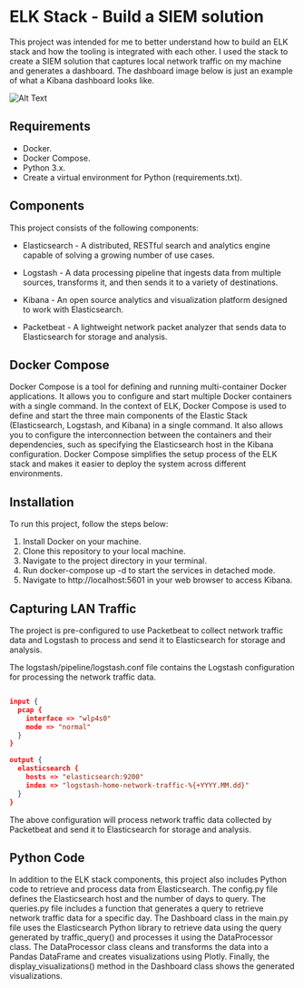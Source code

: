 # ELK Stack - Build a SIEM solution

This project was intended for me to better understand how to build an ELK stack and how the tooling is integrated with each other. I used the stack to create a SIEM solution that captures local network traffic on my machine and generates a dashboard. The dashboard image below is just an example of what a Kibana dashboard looks like.

![Alt Text](https://www.elastic.co/guide/en/beats/packetbeat/current/images/flows.png)

## Requirements

* Docker.
* Docker Compose.
* Python 3.x.
* Create a virtual environment for Python (requirements.txt).

## Components

This project consists of the following components:

* Elasticsearch - A distributed, RESTful search and analytics engine capable of solving a growing number of use cases.

* Logstash - A data processing pipeline that ingests data from multiple sources, transforms it, and then sends it to a variety of destinations.

* Kibana - An open source analytics and visualization platform designed to work with Elasticsearch.

* Packetbeat - A lightweight network packet analyzer that sends data to Elasticsearch for storage and analysis.

## Docker Compose

Docker Compose is a tool for defining and running multi-container Docker applications. It allows you to configure and start multiple Docker containers with a single command. In the context of ELK, Docker Compose is used to define and start the three main components of the Elastic Stack (Elasticsearch, Logstash, and Kibana) in a single command. It also allows you to configure the interconnection between the containers and their dependencies, such as specifying the Elasticsearch host in the Kibana configuration. Docker Compose simplifies the setup process of the ELK stack and makes it easier to deploy the system across different environments.

## Installation

To run this project, follow the steps below:

1. Install Docker on your machine.
2. Clone this repository to your local machine.
3. Navigate to the project directory in your terminal.
4. Run docker-compose up -d to start the services in detached mode.
5. Navigate to http://localhost:5601 in your web browser to access Kibana.

## Capturing LAN Traffic

The project is pre-configured to use Packetbeat to collect network traffic data and Logstash to process and send it to Elasticsearch for storage and analysis.

The logstash/pipeline/logstash.conf file contains the Logstash configuration for processing the network traffic data.

``` json

input {
  pcap {
    interface => "wlp4s0"
    mode => "normal"
  }
}

output {
  elasticsearch {
    hosts => "elasticsearch:9200"
    index => "logstash-home-network-traffic-%{+YYYY.MM.dd}"
  }
}

```

The above configuration will process network traffic data collected by Packetbeat and send it to Elasticsearch for storage and analysis.

## Python Code

In addition to the ELK stack components, this project also includes Python code to retrieve and process data from Elasticsearch. The config.py file defines the Elasticsearch host and the number of days to query. The queries.py file includes a function that generates a query to retrieve network traffic data for a specific day. The Dashboard class in the main.py file uses the Elasticsearch Python library to retrieve data using the query generated by traffic_query() and processes it using the DataProcessor class. The DataProcessor class cleans and transforms the data into a Pandas DataFrame and creates visualizations using Plotly. Finally, the display_visualizations() method in the Dashboard class shows the generated visualizations.